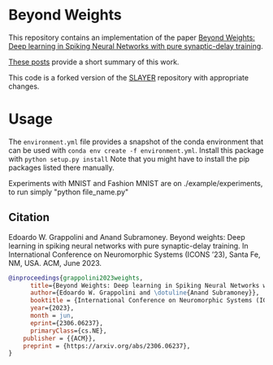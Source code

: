 # Beyond Weights
This repository contains an implementation of the paper [Beyond Weights: Deep learning in Spiking Neural Networks with pure synaptic-delay training](https://arxiv.org/abs/2306.06237).

[These posts](https://sigmoid.social/@anandsubramoney/110819773391545444) provide a short summary of this work.

This code is a forked version of the [SLAYER](https://github.com/bamsumit/slayerPytorch) repository with appropriate changes.

# Usage #
The `environment.yml` file provides a snapshot of the conda environment that can be used with `conda env create -f
environment.yml`. 
Install this package with `python setup.py install`
Note that you might have to install the pip packages listed there manually.

Experiments with MNIST and Fashion MNIST are on ./example/experiments, to run simply "python file_name.py"


## Citation ##
Edoardo W. Grappolini and Anand Subramoney. Beyond weights: Deep learning in spiking neural networks with pure synaptic-delay training. In International Conference on Neuromorphic Systems (ICONS ’23), Santa Fe, NM, USA. ACM, June 2023.

```bibtex
@inproceedings{grappolini2023weights,
      title={Beyond Weights: Deep learning in Spiking Neural Networks with pure synaptic-delay training}, 
      author={Edoardo W. Grappolini and \dotuline{Anand Subramoney}},
      booktitle = {International Conference on Neuromorphic Systems (ICONS '23), Santa Fe, NM, USA},
      year={2023},
      month = jun,
      eprint={2306.06237},
      primaryClass={cs.NE},
    publisher = {{ACM}},
    preprint = {https://arxiv.org/abs/2306.06237},
}
```
